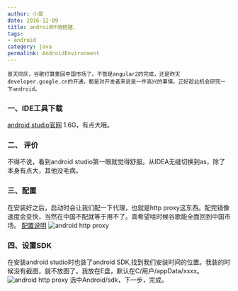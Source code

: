 ```yaml
---
author: 小莫
date: 2016-12-09
title: android环境搭建.
tags: 
- android
category: java
permalink: AndroidEnvironment
---
```

    普天同庆，谷歌打算重回中国市场了。不管是angular2的完成，还是昨天developer.google.cn的开通，都是对开发者来说是一件高兴的事情。正好趁此机会研究一下android。
<!-- more -->

### 一、IDE工具下载
[android studio官网](http://www.android-studio.org/) 1.6G，有点大哦。

### 二、 评价
不得不说，看到android studio第一眼就觉得舒服。从IDEA无缝切换到as，除了本身有点大，其他没毛病。

### 三、配置
在安装好之后，启动时会让我们配一下代理，也就是http proxy这东西。配完镜像速度会变快，当然在中国不配就等于用不了。真希望啥时候谷歌能全面回到中国市场。
[配置说明](http://mirrors.neusoft.edu.cn/more.we#android)
![android http proxy](https://image.xiaomo.info/android/httpProxy.png)

### 四、设置SDK
在安装android studio时也装了android SDK,找到我们安装时间的位置。我装的时候没有截图，就不放图了。我放在E盘，默认在C/用户/appData/xxxx。
![android http proxy](https://image.xiaomo.info/android/androidSdk.png)
选中Android/sdk，下一步，完成。
